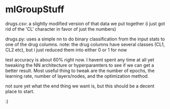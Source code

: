 # mlGroupStuff

drugs.csv:
a slightly modified version of that data we put together (i just got rid of the 'CL' character in favor of just the numbers)

drugs.py:
uses a simple nn to do binary classification from the input stats to one of the drug columns. 
note: the drug columns have several classes (CL1, CL2 etc), but i just reduced them into either 0 or 1 for now

test accuracy is about 60% right now. 
I havent spent any time at all yet tweaking the NN architecture or hyperparamters to see if we can get a better result.
Most useful thing to tweak are the number of epochs, the learning rate, number of layers/nodes, and the optimization method.

not sure yet what the end thing we want is, but this should be a decent place to start.


 :)


